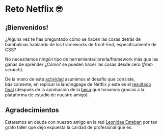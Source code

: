 # Reto Netflix  🤓
## ¡Bienvenidos!
¿Alguna vez te has preguntado cómo se hacen las cosas detrás de bambalinas hablando de los frameworks de front-End, específicamente de CSS?

No necesitamos ningún tipo de herramienta/librería/framework más que las ganas de aprender ¿Cómo? se pueden hacer las cosas desde cero (*from scratch*).

De la mano de esta [actividad](https://youtu.be/wZbWiqGC45k "actividad") asumimos el desafío que consiste, básicamente, en replicar la landingpage de Netflix y este es el [resultado final](https://mvelasquezo.github.io/netflix/ "resultado final") (después de la aprobación de la [beca](https://leonidasesteban.com/blog/becas-por-estudiar "beca") que tomamos gracias a la plataforma de estudio de nuestro amigo).

## Agradecimientos
Estaremos en deuda con nuestro amigo en la red [Leonidas Esteban](https://leonidasesteban.com/ "Leonidas Esteban") por tan grato taller que dejó expuesta la calidad de profesional que es.